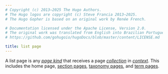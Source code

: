 ```yaml
---
# Copyright (c) 2013–2025 The Hugo Authors.
# The Hugo logos are copyright (c) Steve Francia 2013–2025.
# The Hugo Gopher is based on an original work by Renée French.

# Documentation licensed under the Apache License, Version 2.0.
# The original work was translated from English into Brazilian Portuguese.
# https://github.com/gohugoio/hugoDocs/blob/master/content/LICENSE.md

title: list page
---
```


A list page is any [_page kind_](g) that receives a page [_collection_](g) in [_context_](g). This includes the home page, [section pages](g), [taxonomy pages](g), and [term pages](g).
